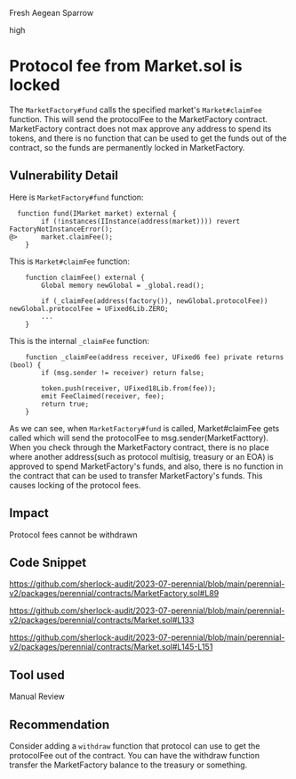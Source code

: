 Fresh Aegean Sparrow

high

# Protocol fee from Market.sol is locked

The `MarketFactory#fund` calls the specified market's `Market#claimFee` function.
This will send the protocolFee to the MarketFactory contract.
MarketFactory contract does not max approve any address to spend its tokens, and there is no function that can be used to get the funds out of the contract, so the funds are permanently locked in MarketFactory.

## Vulnerability Detail
Here is `MarketFactory#fund` function:

```solidity
  function fund(IMarket market) external {
        if (!instances(IInstance(address(market)))) revert FactoryNotInstanceError();
@>      market.claimFee();
    }
```

This is `Market#claimFee` function:

```solidity
    function claimFee() external {
        Global memory newGlobal = _global.read();

        if (_claimFee(address(factory()), newGlobal.protocolFee)) newGlobal.protocolFee = UFixed6Lib.ZERO;
        ...
    }
```

This is the internal `_claimFee` function:

```solidity
    function _claimFee(address receiver, UFixed6 fee) private returns (bool) {
        if (msg.sender != receiver) return false;

        token.push(receiver, UFixed18Lib.from(fee));
        emit FeeClaimed(receiver, fee);
        return true;
    }
```

As we can see, when `MarketFactory#fund` is called, Market#claimFee gets called which will send the protocolFee to msg.sender(MarketFacttory).
When you check through the MarketFactory contract, there is no place where another address(such as protocol multisig, treasury or an EOA) is approved to spend MarketFactory's funds, and also, there is no function in the contract that can be used to transfer MarketFactory's funds.
This causes locking of the protocol fees.

## Impact
Protocol fees cannot be withdrawn
## Code Snippet
https://github.com/sherlock-audit/2023-07-perennial/blob/main/perennial-v2/packages/perennial/contracts/MarketFactory.sol#L89

https://github.com/sherlock-audit/2023-07-perennial/blob/main/perennial-v2/packages/perennial/contracts/Market.sol#L133

https://github.com/sherlock-audit/2023-07-perennial/blob/main/perennial-v2/packages/perennial/contracts/Market.sol#L145-L151

## Tool used

Manual Review

## Recommendation
Consider adding a `withdraw` function that protocol can use to get the protocolFee out of the contract.
You can have the withdraw function transfer the MarketFactory balance to the treasury or something.